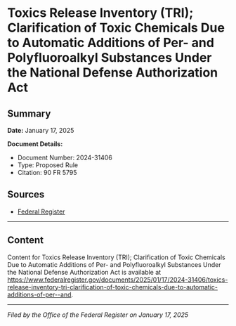 # Toxics Release Inventory (TRI); Clarification of Toxic Chemicals Due to Automatic Additions of Per- and Polyfluoroalkyl Substances Under the National Defense Authorization Act

## Summary

**Date:** January 17, 2025

**Document Details:**
- Document Number: 2024-31406
- Type: Proposed Rule
- Citation: 90 FR 5795

## Sources
- [Federal Register](https://www.federalregister.gov/documents/2025/01/17/2024-31406/toxics-release-inventory-tri-clarification-of-toxic-chemicals-due-to-automatic-additions-of-per--and)

---

## Content

Content for Toxics Release Inventory (TRI); Clarification of Toxic Chemicals Due to Automatic Additions of Per- and Polyfluoroalkyl Substances Under the National Defense Authorization Act is available at https://www.federalregister.gov/documents/2025/01/17/2024-31406/toxics-release-inventory-tri-clarification-of-toxic-chemicals-due-to-automatic-additions-of-per--and.

---

*Filed by the Office of the Federal Register on January 17, 2025*
